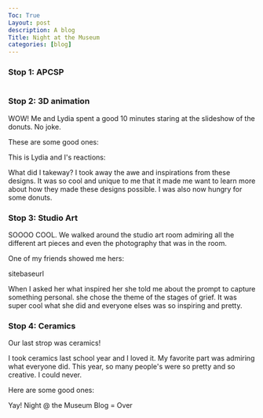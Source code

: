 ```yaml
---
Toc: True
Layout: post
description: A blog
Title: Night at the Museum
categories: [blog]
---
```


### Stop 1: APCSP

#

### Stop 2: 3D animation

WOW! Me and Lydia spent a good 10 minutes staring at the slideshow of the donuts. No joke.

These are some good ones:

This is Lydia and I's reactions:

What did I takeway?
I took away the awe and inspirations from these designs. It was so cool and unique to me that it made me want to learn more about how they made these designs possible. I was also now hungry for some donuts.

### Stop 3: Studio Art

SOOOO COOL. We walked around the studio art room admiring all the different art pieces and even the photography that was in the room.

One of my friends showed me hers:

sitebaseurl

When I asked her what inspired her she told me about the prompt to capture something personal. she chose the theme of the stages of grief. It was super cool what she did and everyone elses was so inspiring and pretty.

### Stop 4: Ceramics

Our last strop was ceramics!

I took ceramics last school year and I loved it. My favorite part was admiring what everyone did. This year, so many people's were so pretty and so creative. I could never.

Here are some good ones:



Yay! Night @ the Museum Blog = Over
